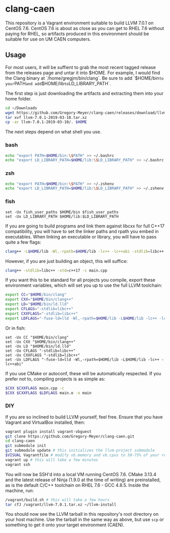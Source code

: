 # clang-caen

This repository is a Vagrant environment suitable to build LLVM 7.0.1 on
CentOS 7.6. CentOS 7.6 is about as close as you can get to RHEL 7.6 without
paying for RHEL, so artifacts produced in this environment should be suitable
for use on UM CAEN computers.

## Usage

For most users, it will be suffient to grab the most recent tagged release from
the releases page and untar it into $HOME. For example, I would find the Clang
binary at `/home/gregjm/bin/clang`. Be sure to add `$HOME/bin` to your `PATH`
and add `$HOME/lib` to `LD_LIBRARY_PATH`.

The first step is just downloading the artifacts and extracting them into your
home folder.

```bash
cd ~/Downloads
wget https://github.com/Gregory-Meyer/clang-caen/releases/download/llvm-7.0.1-2019-03-10/llvm-7.0.1-2019-03-10.tar.xz
tar xvf llvm-7.0.1-2019-03-10.tar.xz
cp -ar llvm-7.0.1-2019-03-10/. $HOME
```

The next steps depend on what shell you use.

### bash

```bash
echo "export PATH=$HOME/bin:\$PATH" >> ~/.bashrc
echo "export LD_LIBRARY_PATH=$HOME/lib:\$LD_LIBRARY_PATH" >> ~/.bashrc
```

### zsh

```zsh
echo "export PATH=$HOME/bin:\$PATH" >> ~/.zshenv
echo "export LD_LIBRARY_PATH=$HOME/lib:\$LD_LIBRARY_PATH" >> ~/.zshenv
```

### fish

```fish
set -Ux fish_user_paths $HOME/bin $fish_user_paths
set -Ux LD_LIBRARY_PATH $HOME/lib:$LD_LIBRARY_PATH
```

If you are going to build programs and link them against libcxx for full C++17
compatibility, you will have to set the linker paths and rpath you embed in
executables. When linking an executable or library, you will have to pass quite
a few flags:

```bash
clang++ -L$HOME/lib -Wl,-rpath=$HOME/lib -lc++ -lc++abi -stdlib=libc++ -std=c++17 main.cpp
```

However, if you are just building an object, this will suffice:

```bash
clang++ -stdlib=libc++ -std=c++17 -c main.cpp
```

If you want this to be standard for all projects you compile, export these
environment variables, which will set you up to use the full LLVM toolchain:

```bash
export CC="$HOME/bin/clang"
export CXX="$HOME/bin/clang++"
export LD="$HOME/bin/ld.lld"
export CFLAGS="-stdlib=libc++"
export CXXFLAGS="-stdlib=libc++"
export LDFLAGS="-fuse-ld=lld -Wl,-rpath=$HOME/lib -L$HOME/lib -lc++ -lc++abi"
```

Or in fish:

```fish
set -Ux CC "$HOME/bin/clang"
set -Ux CXX "$HOME/bin/clang++"
set -Ux LD "$HOME/bin/ld.lld"
set -Ux CFLAGS "-stdlib=libc++"
set -Ux CXXFLAGS "-stdlib=libc++"
set -Ux LDFLAGS "-fuse-ld=lld -Wl,-rpath=$HOME/lib -L$HOME/lib -lc++ -lc++abi"
```

If you use CMake or autoconf, these will be automatically respected. If you
prefer not to, compiling projects is as simple as:

```bash
$CXX $CXXFLAGS main.cpp -c
$CXX $CXXFLAGS $LDFLAGS main.o -o main
```

### DIY

If you are so inclined to build LLVM yourself, feel free. Ensure that you have
Vagrant and VirtualBox installed, then:

```bash
vagrant plugin install vagrant-vbguest
git clone https://github.com/Gregory-Meyer/clang-caen.git
cd clang-caen
git submodule init
git submodule update # this initializes the llvm-project submodule
$VISUAL Vagrantfile # modify vb.memory and vb.cpus to 50-75% of your resources
vagrant up # this will take a few minutes
vagrant ssh
```

You will now be SSH'd into a local VM running CentOS 7.6. CMake 3.13.4 and the
latest release of Ninja (1.9.0 at the time of writing) are preinstalled, as is
the default C/C++ toolchain on RHEL 7.6 - GCC 4.8.5. Inside the machine, run:

```bash
/vagrant/build.sh # this will take a few hours
tar cfJ /vagrant/llvm-7.0.1.tar.xz ~/llvm-install
```

You should now see the LLVM tarball in this repository's root directory on your
host machine. Use the tarball in the same way as above, but use `scp` or
something to get it onto your target environment (CAEN).
